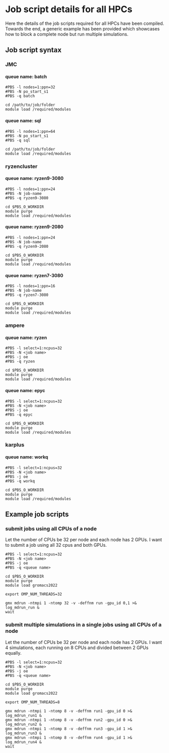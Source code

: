 # Job script details for all HPCs
Here the details of the job scripts required for all HPCs have been compiled. Towards the end, a generic example has been provided which showcases how to block a complete node but run multiple simulations. 

## Job script syntax
### JMC
#### queue name: batch
```#!/bin/bash
#PBS -l nodes=1:ppn=32
#PBS -N po_start_s1
#PBS -q batch

cd /path/to/job/folder
module load /required/modules
```
#### queue name: sql
```#!/bin/bash
#PBS -l nodes=1:ppn=64
#PBS -N po_start_s1
#PBS -q sql

cd /path/to/job/folder
module load /required/modules 
```

### ryzencluster
#### queue name: ryzen9-3080
```#!/bin/bash
#PBS -l nodes=1:ppn=24
#PBS -N job-name
#PBS -q ryzen9-3080

cd $PBS_O_WORKDIR
module purge
module load /required/modules
```
#### queue name: ryzen9-2080
```#!/bin/bash
#PBS -l nodes=1:ppn=24
#PBS -N job-name
#PBS -q ryzen9-2080

cd $PBS_O_WORKDIR
module purge
module load /required/modules
```
#### queue name: ryzen7-3080
```#!/bin/bash
#PBS -l nodes=1:ppn=16
#PBS -N job-name
#PBS -q ryzen7-3080

cd $PBS_O_WORKDIR
module purge
module load /required/modules
```

### ampere
#### queue name: ryzen
```#!/bin/bash
#PBS -l select=1:ncpus=32
#PBS -N <job name>
#PBS -j oe
#PBS -q ryzen

cd $PBS_O_WORKDIR
module purge
module load /required/modules
```
#### queue name: epyc
```#!/bin/bash
#PBS -l select=1:ncpus=32
#PBS -N <job name>
#PBS -j oe
#PBS -q epyc

cd $PBS_O_WORKDIR
module purge
module load /required/modules
```

### karplus
#### queue name: workq
```#!/bin/bash
#PBS -l select=1:ncpus=32
#PBS -N <job name>
#PBS -j oe
#PBS -q workq

cd $PBS_O_WORKDIR
module purge
module load /required/modules
```

## Example job scripts
### submit jobs using all CPUs of a node
Let the number of CPUs be 32 per node and each node has 2 GPUs. I want to submit a job using all 32 cpus and both GPUs.
```#!/bin/bash
#PBS -l select=1:ncpus=32
#PBS -N <job name>
#PBS -j oe
#PBS -q <queue name>

cd $PBS_O_WORKDIR
module purge
module load gromacs2022

export OMP_NUM_THREADS=32

gmx mdrun -ntmpi 1 -ntomp 32 -v -deffnm run -gpu_id 0,1 >& log_mdrun_run &
wait
```
### submit multiple simulations in a single jobs using all CPUs of a node
Let the number of CPUs be 32 per node and each node has 2 GPUs. I want 4 simulations, each running on 8 CPUs and divided between 2 GPUs equally.
```#!/bin/bash
#PBS -l select=1:ncpus=32
#PBS -N <job name>
#PBS -j oe
#PBS -q <queue name>

cd $PBS_O_WORKDIR
module purge
module load gromacs2022

export OMP_NUM_THREADS=8

gmx mdrun -ntmpi 1 -ntomp 8 -v -deffnm run1 -gpu_id 0 >& log_mdrun_run1 &
gmx mdrun -ntmpi 1 -ntomp 8 -v -deffnm run2 -gpu_id 0 >& log_mdrun_run2 &
gmx mdrun -ntmpi 1 -ntomp 8 -v -deffnm run3 -gpu_id 1 >& log_mdrun_run3 &
gmx mdrun -ntmpi 1 -ntomp 8 -v -deffnm run4 -gpu_id 1 >& log_mdrun_run4 &
wait
```
